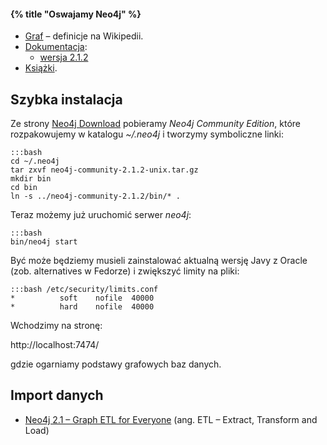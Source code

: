 #### {% title "Oswajamy Neo4j" %}

* [Graf](http://pl.wikipedia.org/wiki/Graf_%28matematyka%29) – definicje na Wikipedii.
* [Dokumentacja](http://docs.neo4j.org/):
  - [wersja 2.1.2](http://neo4j.com/docs/2.1.2/)
* [Książki](http://neo4j.com/books/).


## Szybka instalacja

Ze strony [Neo4j Download](http://www.neo4j.org/download)
pobieramy *Neo4j Community Edition*, które rozpakowujemy
w katalogu *~/.neo4j* i tworzymy symboliczne linki:

    :::bash
    cd ~/.neo4j
    tar zxvf neo4j-community-2.1.2-unix.tar.gz
    mkdir bin
    cd bin
    ln -s ../neo4j-community-2.1.2/bin/* .

Teraz możemy już uruchomić serwer *neo4j*:

    :::bash
    bin/neo4j start

Być może będziemy musieli zainstalować aktualną wersję Javy z Oracle
(zob. alternatives w Fedorze) i zwiększyć limity na pliki:

    :::bash /etc/security/limits.conf
    *          soft    nofile  40000
    *          hard    nofile  40000

Wchodzimy na stronę:

   http://localhost:7474/

gdzie ogarniamy podstawy grafowych baz danych.


## Import danych

* [Neo4j 2.1 – Graph ETL for Everyone](http://neo4j.com/blog/neo4j-2-1-graph-etl/)
  (ang. ETL – Extract, Transform and Load)

